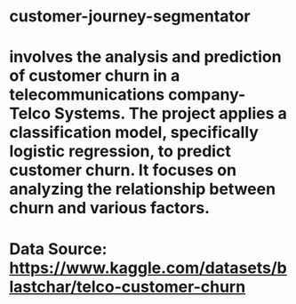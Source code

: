 # customer-journey-segmentator
# involves the analysis and prediction of customer churn in a telecommunications company- Telco Systems. The project applies a classification model, specifically logistic regression, to predict customer churn. It focuses on analyzing the relationship between churn and various factors. 
# Data Source: https://www.kaggle.com/datasets/blastchar/telco-customer-churn

